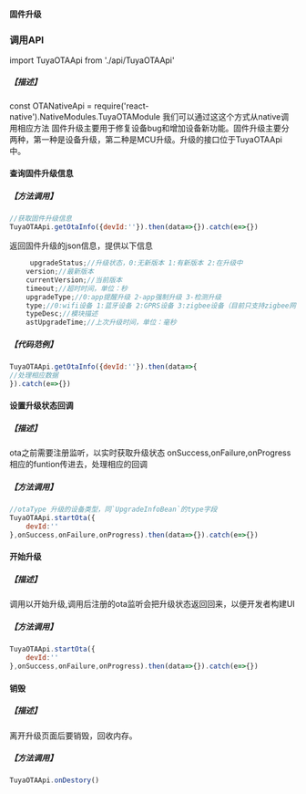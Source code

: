 #### 固件升级
### 调用API
import TuyaOTAApi from './api/TuyaOTAApi'


##### 【描述】
const OTANativeApi = require('react-native').NativeModules.TuyaOTAModule
我们可以通过这这个方式从native调用相应方法
固件升级主要用于修复设备bug和增加设备新功能。固件升级主要分两种，第一种是设备升级，第二种是MCU升级。升级的接口位于TuyaOTAApi中。

#### 查询固件升级信息


##### 【方法调用】

```js
//获取固件升级信息
TuyaOTAApi.getOtaInfo({devId:''}).then(data=>{}).catch(e=>{})

```

返回固件升级的json信息，提供以下信息

```js
	 upgradeStatus;//升级状态，0:无新版本 1:有新版本 2:在升级中
    version;//最新版本
    currentVersion;//当前版本
    timeout;//超时时间，单位：秒
    upgradeType;//0:app提醒升级 2-app强制升级 3-检测升级
    type;//0:wifi设备 1:蓝牙设备 2:GPRS设备 3:zigbee设备（目前只支持zigbee网关）9:MCU
    typeDesc;//模块描述
    astUpgradeTime;//上次升级时间，单位：毫秒
```

##### 【代码范例】

```js
TuyaOTAApi.getOtaInfo({devId:''}).then(data=>{
//处理相应数据
}).catch(e=>{})
```

#### 设置升级状态回调

##### 【描述】

ota之前需要注册监听，以实时获取升级状态
onSuccess,onFailure,onProgress 相应的funtion传进去，处理相应的回调

##### 【方法调用】

```js
//otaType 升级的设备类型，同`UpgradeInfoBean`的type字段
TuyaOTAApi.startOta({
	devId:''
},onSuccess,onFailure,onProgress).then(data=>{}).catch(e=>{})
```

#### 开始升级

##### 【描述】

 调用以开始升级,调用后注册的ota监听会把升级状态返回回来，以便开发者构建UI

##### 【方法调用】

```js
TuyaOTAApi.startOta({
	devId:''
},onSuccess,onFailure,onProgress).then(data=>{}).catch(e=>{})
```

#### 销毁

##### 【描述】

 离开升级页面后要销毁，回收内存。

##### 【方法调用】

```js
TuyaOTAApi.onDestory()
```

#### 